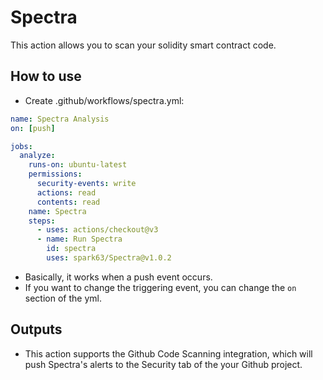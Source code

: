 # Spectra

This action allows you to scan your solidity smart contract code.

## How to use

* Create .github/workflows/spectra.yml:

```yml
name: Spectra Analysis
on: [push]

jobs:
  analyze:
    runs-on: ubuntu-latest
    permissions:
      security-events: write
      actions: read
      contents: read
    name: Spectra
    steps:
      - uses: actions/checkout@v3
      - name: Run Spectra
        id: spectra
        uses: spark63/Spectra@v1.0.2
```
* Basically, it works when a push event occurs.
* If you want to change the triggering event, you can change the `on` section of the yml.


## Outputs
* This action supports the Github Code Scanning integration, which will push Spectra's alerts to the Security tab of the your Github project.



